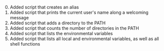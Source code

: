 <ol start="0">
<li>Added script that creates an alias</li>
<li>Added script that prints the current user's name along a welcoming message</li>
<li>Added script that adds a directory to the PATH</li>
<li>Added script that counts the number of directories in the PATH</li>
<li>Added script that lists the environmental variables</li>
<li>Added script that lists all local and environmental variables, as well as all shell functions</li>

</ol>
